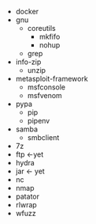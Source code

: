 - docker
- gnu
  - coreutils
    - mkfifo
    - nohup
  - grep
- info-zip
  - unzip
- metasploit-framework
  - msfconsole
  - msfvenom
- pypa
    - pip
    - pipenv
- samba
  - smbclient
- 7z
- ftp <-yet
- hydra
- jar <- yet
- nc
- nmap
- patator
- rlwrap
- wfuzz
